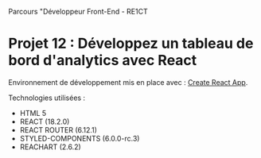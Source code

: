Parcours "Développeur Front-End - RE1CT
# Projet 12 : Développez un tableau de bord d'analytics avec React

Environnement de développement mis en place avec :  [Create React App](https://github.com/facebook/create-react-app).

Technologies utilisées : 
- HTML 5
- REACT (18.2.0)
- REACT ROUTER (6.12.1)
- STYLED-COMPONENTS (6.0.0-rc.3)
- REACHART (2.6.2)

